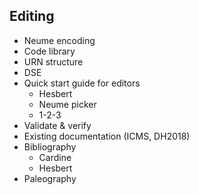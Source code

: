 ## Editing

- Neume encoding
- Code library
- URN structure
- DSE
- Quick start guide for editors
    - Hesbert
    - Neume picker
    - 1-2-3
- Validate & verify
- Existing documentation (ICMS, DH2018)
- Bibliography
    - Cardine
    - Hesbert
- Paleography
